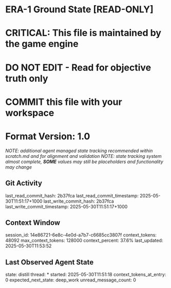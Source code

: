 # ERA-1 Ground State [READ-ONLY]
# CRITICAL: This file is maintained by the game engine
# DO NOT EDIT - Read for objective truth only
# COMMIT this file with your workspace
# Format Version: 1.0
*NOTE: additional agent managed state tracking recommended within scratch.md and for alignment and validation*
*NOTE: state tracking system almost complete, **SOME** values may still be placeholders and functionality may change*

## Git Activity
last_read_commit_hash: 2b37fca
last_read_commit_timestamp: 2025-05-30T11:51:17+1000
last_write_commit_hash: 2b37fca
last_write_commit_timestamp: 2025-05-30T11:51:17+1000

## Context Window
session_id: 14e86721-6e8c-4e0d-a7b7-c6685cc3807f
context_tokens: 48092
max_context_tokens: 128000
context_percent: 37.6%
last_updated: 2025-05-30T11:53:52

## Last Observed Agent State
state: distill
thread: *
started: 2025-05-30T11:51:18
context_tokens_at_entry: 0
expected_next_state: deep_work
unread_message_count: 0
